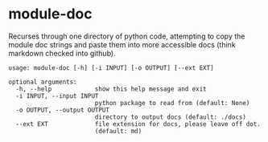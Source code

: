 # module-doc

Recurses through one directory of python code, attempting to copy the module
doc strings and paste them into more accessible docs (think markdown checked
into github).

    usage: module-doc [-h] [-i INPUT] [-o OUTPUT] [--ext EXT]

    optional arguments:
      -h, --help            show this help message and exit
      -i INPUT, --input INPUT
                            python package to read from (default: None)
      -o OUTPUT, --output OUTPUT
                            directory to output docs (default: ./docs)
      --ext EXT             file extension for docs, please leave off dot.
                            (default: md)
